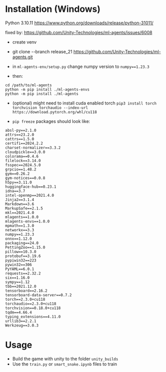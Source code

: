 # Installation (Windows)
Python 3.10.11
https://www.python.org/downloads/release/python-31011/

fixed by: https://github.com/Unity-Technologies/ml-agents/issues/6008

- create venv

- git clone --branch release_21 https://github.com/Unity-Technologies/ml-agents.git
- in `ml-agents-env/setup.py` change numpy version to `numpy==1.23.3`
- then:
```
cd /path/to/ml-agents
python -m pip install ./ml-agents-envs
python -m pip install ./ml-agents
```

- (optional) might need to install cuda enabled torch
`pip3 install torch torchvision torchaudio --index-url https://download.pytorch.org/whl/cu118`

- `pip freeze` packages should look like:
```
absl-py==2.1.0
attrs==23.2.0
cattrs==1.5.0
certifi==2024.2.2
charset-normalizer==3.3.2
cloudpickle==3.0.0
colorama==0.4.6
filelock==3.14.0
fsspec==2024.5.0
grpcio==1.48.2
gym==0.26.2
gym-notices==0.0.8
h5py==3.11.0
huggingface-hub==0.23.1
idna==3.7
intel-openmp==2021.4.0
Jinja2==3.1.4
Markdown==3.6
MarkupSafe==2.1.5
mkl==2021.4.0
mlagents==1.0.0
mlagents-envs==1.0.0
mpmath==1.3.0
networkx==3.3
numpy==1.23.3
onnx==1.12.0
packaging==24.0
PettingZoo==1.15.0
pillow==10.3.0
protobuf==3.19.6
pypiwin32==223
pywin32==306
PyYAML==6.0.1
requests==2.32.2
six==1.16.0
sympy==1.12
tbb==2021.12.0
tensorboard==2.16.2
tensorboard-data-server==0.7.2
torch==2.3.0+cu118
torchaudio==2.3.0+cu118
torchvision==0.18.0+cu118
tqdm==4.66.4
typing_extensions==4.11.0
urllib3==2.2.1
Werkzeug==3.0.3
```

# Usage

- Build the game with unity to the folder `unity_builds`
- Use the `train.py` or `smart_snake.ipynb` files to train

